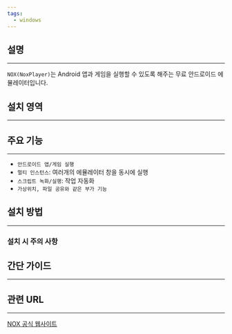 ```yaml
---
tags:
  - windows
---
```

## 설명
---
`NOX(NoxPlayer)`는 Android 앱과 게임을 실행할 수 있도록 해주는 무료 안드로이드 에뮬레이터입니다.

## 설치 영역
---


## 주요 기능
---
- `안드로이드 앱/게임 실행`
- `멀티 인스턴스`: 여러개의 에뮬레이터 창을 동시에 실행
- `스크립트 녹화/실행`: 작업 자동화
- `가상위치, 파일 공유와 같은 부가 기능`

## 설치 방법
---

### 설치 시 주의 사항


## 간단 가이드
---


## 관련 URL
---
[NOX 공식 웹사이트](https://kr.bignox.com/)
